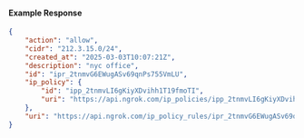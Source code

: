 <!-- Code generated for API Clients. DO NOT EDIT. -->

#### Example Response

```json
{
	"action": "allow",
	"cidr": "212.3.15.0/24",
	"created_at": "2025-03-03T10:07:21Z",
	"description": "nyc office",
	"id": "ipr_2tnmvG6EWugASv69qnPs755VmLU",
	"ip_policy": {
		"id": "ipp_2tnmvLI6gKiyXDvihh1T19fmoTI",
		"uri": "https://api.ngrok.com/ip_policies/ipp_2tnmvLI6gKiyXDvihh1T19fmoTI"
	},
	"uri": "https://api.ngrok.com/ip_policy_rules/ipr_2tnmvG6EWugASv69qnPs755VmLU"
}
```
